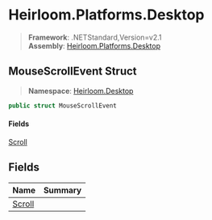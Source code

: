 # Heirloom.Platforms.Desktop

> **Framework**: .NETStandard,Version=v2.1  
> **Assembly**: [Heirloom.Platforms.Desktop][0]  

## MouseScrollEvent Struct

> **Namespace**: [Heirloom.Desktop][0]  

```cs
public struct MouseScrollEvent
```

#### Fields

[Scroll][1]

## Fields

| Name        | Summary |
|-------------|---------|
| [Scroll][1] |         |

[0]: ../../Heirloom.Platforms.Desktop.md
[1]: MouseScrollEvent/Scroll.md
